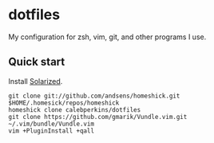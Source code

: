 dotfiles
========

My configuration for zsh, vim, git, and other programs I use.

Quick start
-----------

Install [Solarized](https://github.com/tomislav/osx-terminal.app-colors-solarized).

    git clone git://github.com/andsens/homeshick.git $HOME/.homesick/repos/homeshick
    homeshick clone calebperkins/dotfiles
    git clone https://github.com/gmarik/Vundle.vim.git ~/.vim/bundle/Vundle.vim
    vim +PluginInstall +qall
